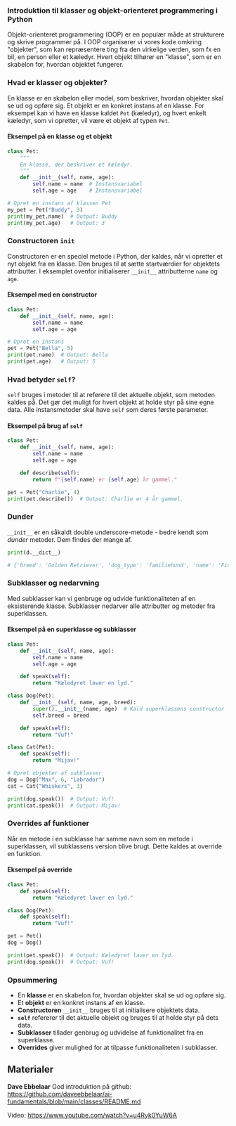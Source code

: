 ### Introduktion til klasser og objekt-orienteret programmering i Python

Objekt-orienteret programmering (OOP) er en populær måde at strukturere og skrive programmer på. I OOP organiserer vi vores kode omkring "objekter", som kan repræsentere ting fra den virkelige verden, som fx en bil, en person eller et kæledyr. Hvert objekt tilhører en "klasse", som er en skabelon for, hvordan objektet fungerer.

### Hvad er klasser og objekter?
En klasse er en skabelon eller model, som beskriver, hvordan objekter skal se ud og opføre sig. Et objekt er en konkret instans af en klasse. For eksempel kan vi have en klasse kaldet `Pet` (kæledyr), og hvert enkelt kæledyr, som vi opretter, vil være et objekt af typen `Pet`.

#### Eksempel på en klasse og et objekt
```python
class Pet:
    """
    En klasse, der beskriver et kæledyr.
    """
    def __init__(self, name, age):
        self.name = name  # Instansvariabel
        self.age = age    # Instansvariabel

# Opret en instans af klassen Pet
my_pet = Pet("Buddy", 3)
print(my_pet.name)  # Output: Buddy
print(my_pet.age)   # Output: 3
```

### Constructoren `init`
Constructoren er en speciel metode i Python, der kaldes, når vi opretter et nyt objekt fra en klasse. Den bruges til at sætte startværdier for objektets attributter. I eksemplet ovenfor initialiserer `__init__` attributterne `name` og `age`.

#### Eksempel med en constructor
```python
class Pet:
    def __init__(self, name, age):
        self.name = name
        self.age = age

# Opret en instans
pet = Pet("Bella", 5)
print(pet.name)  # Output: Bella
print(pet.age)   # Output: 5
```

### Hvad betyder `self`?
`self` bruges i metoder til at referere til det aktuelle objekt, som metoden kaldes på. Det gør det muligt for hvert objekt at holde styr på sine egne data. Alle instansmetoder skal have `self` som deres første parameter.

#### Eksempel på brug af `self`
```python
class Pet:
    def __init__(self, name, age):
        self.name = name
        self.age = age

    def describe(self):
        return f"{self.name} er {self.age} år gammel."

pet = Pet("Charlie", 4)
print(pet.describe())  # Output: Charlie er 4 år gammel.
```

### Dunder
`__init__` er en såkaldt double underscore-metode - bedre kendt som *dunder* metoder. Dem findes der mange af.

```python
print(d.__dict__)

# {'breed': 'Golden Retriever', 'dog_type': 'familiehund', 'name': 'Fido', 'age': 2, 'random_attribute': 'Dette er en tilfældig attribut'}
```

### Subklasser og nedarvning
Med subklasser kan vi genbruge og udvide funktionaliteten af en eksisterende klasse. Subklasser nedarver alle attributter og metoder fra superklassen.

#### Eksempel på en superklasse og subklasser
```python
class Pet:
    def __init__(self, name, age):
        self.name = name
        self.age = age

    def speak(self):
        return "Kæledyret laver en lyd."

class Dog(Pet):
    def __init__(self, name, age, breed):
        super().__init__(name, age)  # Kald superklassens constructor
        self.breed = breed

    def speak(self):
        return "Vuf!"

class Cat(Pet):
    def speak(self):
        return "Mijav!"

# Opret objekter af subklasser
dog = Dog("Max", 6, "Labrador")
cat = Cat("Whiskers", 3)

print(dog.speak())  # Output: Vuf!
print(cat.speak())  # Output: Mijav!
```

### Overrides af funktioner
Når en metode i en subklasse har samme navn som en metode i superklassen, vil subklassens version blive brugt. Dette kaldes at override en funktion.

#### Eksempel på override
```python
class Pet:
    def speak(self):
        return "Kæledyret laver en lyd."

class Dog(Pet):
    def speak(self):
        return "Vuf!"

pet = Pet()
dog = Dog()

print(pet.speak())  # Output: Kæledyret laver en lyd.
print(dog.speak())  # Output: Vuf!
```

### Opsummering
- En **klasse** er en skabelon for, hvordan objekter skal se ud og opføre sig.
- Et **objekt** er en konkret instans af en klasse.
- **Constructoren** `__init__` bruges til at initialisere objektets data.
- **`self`** refererer til det aktuelle objekt og bruges til at holde styr på dets data.
- **Subklasser** tillader genbrug og udvidelse af funktionalitet fra en superklasse.
- **Overrides** giver mulighed for at tilpasse funktionaliteten i subklasser.



## Materialer
**Dave Ebbelaar**
God introduktion på github: https://github.com/daveebbelaar/ai-fundamentals/blob/main/classes/README.md

Video: https://www.youtube.com/watch?v=u4Ryk0YuW6A  